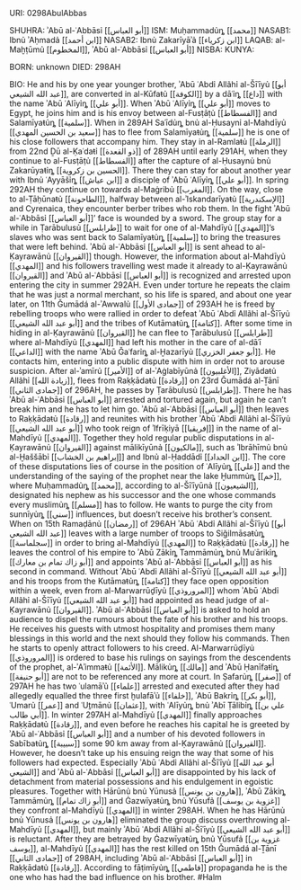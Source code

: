 URI: 0298AbulAbbas

SHUHRA: ʾAbū al-ʿAbbāsỉ [[أبو العباس]]
ISM: Muḥammadủȵ [[محمد]]
NASAB1: Ibnủ ʾAḥmadả [[ابن أحمد]]
NASAB2: Ibnủ Zakarīyāʾả [[ابن زكرياء]]
LAQAB: al-Maḫṭūmủ [[المخطوم]], ʾAbū al-ʿAbbāsỉ [[أبو العباس]]
NISBA: 
KUNYA: 

BORN: unknown
DIED: 298AH

BIO: He and his by one year younger brother, ʾAbū ʿAbdỉ Allãhỉ al-Šīʿīyủ [[أبو عبد الله الشيعي]], are converted in al-Kūfaŧủ [[الكوفة]] by a dāʿỉȵ [[داع]] with the name ʾAbū ʿAlīyỉȵ [[أبو علي]]. When ʾAbū ʿAlīyỉȵ [[أبو علي]] moves to Egypt, he joins him and is his envoy between al-Fusṭāṭủ [[الفسطاط]] and Salamīyaŧủȵ [[سلمية]]. When in 289AH Saʿīdủȵ bnủ al-Ḥusaynỉ al-Mahdīyủ [[سعيد بن الحسين المهدي]] has to flee from Salamīyaŧủȵ [[سلمية]] he is one of his close followers that accompany him. They stay in al-Ramlaŧủ [[الرملة]] from 22nd Ḏū al-Ḳaʿdaŧỉ [[ذو القعدة]] of 289AH until early 291AH, when they continue to al-Fusṭāṭủ [[الفسطاط]] after the capture of al-Ḥusaynủ bnủ Zakarūyaŧỉȵ [[الحسين بن زكروية]]. There they can stay for about another year with Ibnủ ʿAyyāšỉȵ [[ابن عياش]] a disciple of ʾAbū ʿAlīyỉȵ [[أبو علي]]. In spring 292AH they continue on towards al-Maġribủ [[المغرب]]. On the way, close to al-Ṭāḥūnaŧủ [[الطاحونة]], halfway between al-ʾIskandarīyaŧủ [[الإسكندرية]] and Cyrenaica, they encounter berber tribes who rob them. In the fight ʾAbū al-ʿAbbāsỉ [[أبو العباس]]’ face is wounded by a sword. The group stay for a while in Ṭarābulusủ [[طرابلس]] to wait for one of al-Mahdīyủ [[المهدي]]’s slaves who was sent back to Salamīyaŧủȵ [[سلمية]] to bring the treasures that were left behind. ʾAbū al-ʿAbbāsỉ [[أبو العباس]] is sent ahead to al-Ḳayrawānủ [[القيروان]] though. However, the information about al-Mahdīyủ [[المهدي]] and his followers travelling west made it already to al-Ḳayrawānủ [[القيروان]] and ʾAbū al-ʿAbbāsỉ [[أبو العباس]] is recognized and arrested upon entering the city in summer 292AH. Even under torture he repeats the claim that he was just a normal merchant, so his life is spared, and about one year later, on 11th Ǧumādá al-ʾAwwalủ [[جمادى الأول]] of 293AH he is freed by rebelling troops who were rallied in order to defeat ʾAbū ʿAbdỉ Allãhỉ al-Šīʿīyủ [[أبو عبد الله الشيعي]] and the tribes of Kutāmaŧủȵ [[كتامة]]. After some time in hiding in al-Ḳayrawānủ [[القيروان]] he can flee to Ṭarābulusủ [[طرابلس]] where al-Mahdīyủ [[المهدي]] had left his mother in the care of al-dāʿī [[الداعي]] with the name ʾAbū Ǧaʿfarỉȵ al-Ḫazarīyủ [[أبو جعفر الخزري]]. He contacts him, entering into a public dispute with him in order not to arouse suspicion. After al-ʾamīrủ [[الأمير]] of al-ʾAġlabīyūnả [[الأغلبيون]], Ziyādaŧủ Allãhỉ [[زيادة الله]], flees from Raḳḳādaŧủ [[رقادة]] on 23rd Ǧumādá al-Ṯānī [[جمادى الثاني]] of 296AH, he passes by Ṭarābulusủ [[طرابلس]]. There he has ʾAbū al-ʿAbbāsỉ [[أبو العباس]] arrested and tortured again, but again he can’t break him and he has to let him go. ʾAbū al-ʿAbbāsỉ [[أبو العباس]] then leaves to Raḳḳādaŧủ [[رقادة]] and reunites with his brother ʾAbū ʿAbdỉ Allãhỉ al-Šīʿīyủ [[أبو عبد الله الشيعي]] who took reign of ʾIfrīḳiyā [[إفريقيا]] in the name of al-Mahdīyủ [[المهدي]]. Together they hold regular public disputations in al-Ḳayrawānủ [[القيروان]] against mālikīyūnả [[مالكيون]], such as ʾIbrāhīmủ bnủ al-Ḫaššābỉ [[إبراهيم بن الخشاب]] and Ibnủ al-Ḥaddādỉ [[ابن الحداد]]. The core of these disputations lies of course in the position of ʿAlīyủȵ [[علي]] and the understanding of the saying of the prophet near the lake Ḫummủȵ [[خم]], where Muḥammadủȵ [[محمد]], according to al-Šīʿīyūnả [[الشيعيون]], designated his nephew as his successor and the one whose commands every muslimủȵ [[مسلم]] has to follow. He wants to purge the city from sunnīyủȵ [[سني]] influences, but doesn’t receive his brother’s consent. When on 15th Ramaḍānủ [[رمضان]] of 296AH ʾAbū ʿAbdỉ Allãhỉ al-Šīʿīyủ [[أبو عبد الله الشيعي]] leaves with a large number of troops to Siǧilmāsaŧủȵ [[سجلماسة]] in order to bring al-Mahdīyủ [[المهدي]] to Raḳḳādaŧủ [[رقادة]] he leaves the control of his empire to ʾAbū Zākỉȵ Tammāmủȵ bnủ Muʿārikỉȵ [[أبو زاك تمام بن معارك]] and appoints ʾAbū al-ʿAbbāsỉ [[أبو العباس]] as his second in command. Without ʾAbū ʿAbdỉ Allãhỉ al-Šīʿīyủ [[أبو عبد الله الشيعي]] and his troops from the Kutāmaŧủȵ [[كتامة]] they face open opposition within a week, even from al-Marwarrūḏīyủ [[المروروذي]] whom ʾAbū ʿAbdỉ Allãhỉ al-Šīʿīyủ [[أبو عبد الله الشيعي]] had appointed as head judge of al-Ḳayrawānủ [[القيروان]]. ʾAbū al-ʿAbbāsỉ [[أبو العباس]] is asked to hold an audience to dispel the rumours about the fate of his brother and his troops. He receives his guests with utmost hospitality and promises them many blessings in this world and the next should they follow his commands. Then he starts to openly attract followers to his creed. Al-Marwarrūḏīyủ [[المروروذي]] is ordered to base his rulings on sayings from the descendents of the prophet, al-ʾAʾimmaŧủ [[الأئمة]]. Mālikủȵ [[مالك]] and ʾAbū Ḥanīfaŧỉȵ [[أبو حنيفة]] are not to be referenced any more at court. In Ṣafarủȵ [[صفر]] of 297AH he has two ʿulamāʾủ [[علماء]] arrested and executed after they had allegedly equalled the three first ḫulafāʾủ [[خلفاء]], ʾAbū Bakrỉȵ [[أبو بكر]], ʿUmarủ [[عمر]] and ʿUṯmānủ [[عثمان]], with ʿAlīyủȵ bnủ ʾAbī Ṭālibỉȵ [[علي بن أبي طالب]]. In winter 297AH al-Mahdīyủ [[المهدي]] finally approaches Raḳḳādaŧủ [[رقادة]], and even before he reaches his capital he is greeted by ʾAbū al-ʿAbbāsỉ [[أبو العباس]] and a number of his devoted followers in Sabībaŧủȵ [[سبيبة]] some 90 km away from al-Ḳayrawānủ [[القيروان]]. However, he doesn’t take up his ensuing reign the way that some of his followers had expected. Especially ʾAbū ʿAbdỉ Allãhỉ al-Šīʿīyủ [[أبو عبد الله الشيعي]] and ʾAbū al-ʿAbbāsỉ [[أبو العباس]] are disappointed by his lack of detachment from material possessions and his endulgement in egoistic pleasures. Together with Hārūnủ bnủ Yūnusả [[هارون بن يونس]], ʾAbū Zākỉȵ Tammāmủȵ [[أبو زاك تمام]] and Ġazwīyaŧủȵ bnủ Yūsufả [[غزوية بن يوسف]] they confront al-Mahdīyủ [[المهدي]] in winter 298AH. When he has Hārūnủ bnủ Yūnusả [[هارون بن يونس]] eliminated the group discuss overthrowing al-Mahdīyủ [[المهدي]], but mainly ʾAbū ʿAbdỉ Allãhỉ al-Šīʿīyủ [[أبو عبد الله الشيعي]] is reluctant. After they are betrayed by Ġazwīyaŧủȵ bnủ Yūsufả [[غزوية بن يوسف]], al-Mahdīyủ [[المهدي]] has the rest killed on 15th Ǧumādá al-Ṯānī [[جمادى الثاني]] of 298AH, including ʾAbū al-ʿAbbāsỉ [[أبو العباس]] in Raḳḳādaŧủ [[رقادة]]. According to fāṭimīyủȵ [[فاطمي]] propaganda he is the one who has had the bad influence on his brother. #Halm
